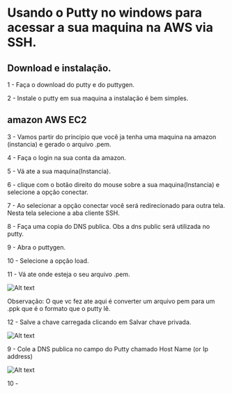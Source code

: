 # Usando o Putty no windows para acessar a sua maquina na AWS via SSH.

 ## Download e instalação. 
 
  1 - Faça o download do putty e do puttygen.
 
  2 - Instale o putty em sua maquina a instalação é bem simples.
 
 ## amazon AWS EC2
 
  3 - Vamos partir do principio que você ja tenha uma maquina na amazon (instancia) e gerado o arquivo .pem.
 
  4 - Faça o login na sua conta da amazon.
 
  5 - Vá ate a sua maquina(Instancia).
  
  6 - clique com o botão direito do mouse sobre a sua maquina(Instancia) e selecione a opção conectar.
  
  7 - Ao selecionar a opção conectar você será redirecionado para outra tela. Nesta tela selecione a aba cliente SSH.
  
  8 - Faça uma copia do DNS publica. Obs a dns public será utilizada no putty.  
  
  9 - Abra o puttygen.
  
  10 - Selecione a opção load.
  
  11 - Vá ate onde esteja o seu arquivo .pem.
  
  ![Alt text](https://support.cades.ornl.gov/user-documentation/_book/openstack/screenshots/birthright_ssh_puttygen.png)
  
  Observação: O que vc fez ate aqui é converter um arquivo pem para um .ppk que é o formato que o putty lê.
  
  12 - Salve a chave carregada clicando em Salvar chave privada.
  
  ![Alt text](https://support.cades.ornl.gov/user-documentation/_book/openstack/screenshots/birthright_ssh_puttygen_save.png)
  
  9 - Cole a DNS publica no campo do Putty chamado Host Name (or Ip address) 
  
  ![Alt text](https://imajineweb.com/wp-content/uploads/2019/07/access-phpmyadmin-using-ssh1.jpg)
  
  10 -    




